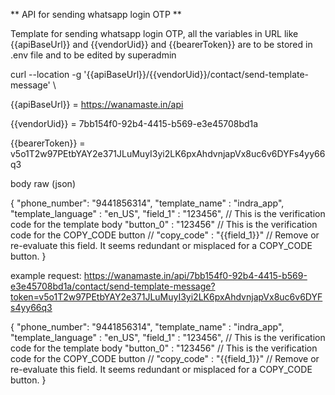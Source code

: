 

** API for sending whatsapp login OTP **

Template for sending whatsapp login OTP, all the variables in URL like {{apiBaseUrl}} and {{vendorUid}} and {{bearerToken}} are to be stored in .env file and to be edited by superadmin 

curl --location -g '{{apiBaseUrl}}/{{vendorUid}}/contact/send-template-message' \


{{apiBaseUrl}}  = https://wanamaste.in/api

{{vendorUid}} = 7bb154f0-92b4-4415-b569-e3e45708bd1a

{{bearerToken}} = v5o1T2w97PEtbYAY2e371JLuMuyI3yi2LK6pxAhdvnjapVx8uc6v6DYFs4yy66q3

body raw (json)

{
    "phone_number": "9441856314",
    "template_name" : "indra_app",
    "template_language" : "en_US",
    "field_1" : "123456", // This is the verification code for the template body
    "button_0" : "123456"  // This is the verification code for the COPY_CODE button
    // "copy_code" : "{{field_1}}" // Remove or re-evaluate this field. It seems redundant or misplaced for a COPY_CODE button.
}


example request:
https://wanamaste.in/api/7bb154f0-92b4-4415-b569-e3e45708bd1a/contact/send-template-message?token=v5o1T2w97PEtbYAY2e371JLuMuyI3yi2LK6pxAhdvnjapVx8uc6v6DYFs4yy66q3

{
    "phone_number": "9441856314",
    "template_name" : "indra_app",
    "template_language" : "en_US",
    "field_1" : "123456", // This is the verification code for the template body
    "button_0" : "123456"  // This is the verification code for the COPY_CODE button
    // "copy_code" : "{{field_1}}" // Remove or re-evaluate this field. It seems redundant or misplaced for a COPY_CODE button.
}
